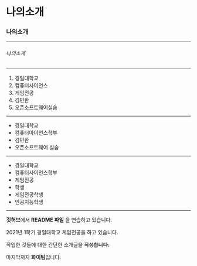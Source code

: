 # 나의소개

### 나의소개
***
###### 나의소개
---
1. 경일대학교
2. 컴퓨터사이언스
3. 게임전공
4. 김민환
5. 오픈소프트웨어실습

 * * *
 
 + 경일대학교
 + 컴퓨터아이언스학부
 + 김민환
 + 오픈소프트웨어 실습


- - -
 * 경일대학교
 * 컴퓨터사이언스학부
 * 게임전공
* 학생
 * 게임전공학생
 *  인공지능학생


***

**깃허브**에서 **README 파일** 을 연습하고 있습니다.

2021년 1학기 경일대학교 게임전공을 하고 있습니다.

작업한 것들에 대한 간단한 소개글을 ~~작성합니다.~~

마지막까지 **화이팅**입니다.
